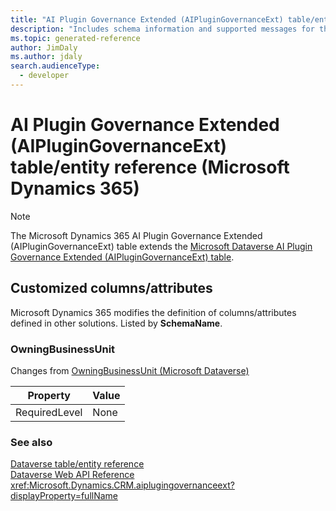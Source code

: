 ```yaml
---
title: "AI Plugin Governance Extended (AIPluginGovernanceExt) table/entity reference (Microsoft Dynamics 365)"
description: "Includes schema information and supported messages for the AI Plugin Governance Extended (AIPluginGovernanceExt) table/entity with Microsoft Dynamics 365."
ms.topic: generated-reference
author: JimDaly
ms.author: jdaly
search.audienceType: 
  - developer
---
```


# AI Plugin Governance Extended (AIPluginGovernanceExt) table/entity reference (Microsoft Dynamics 365)



> [!NOTE]
> The Microsoft Dynamics 365 AI Plugin Governance Extended (AIPluginGovernanceExt) table extends the [Microsoft Dataverse AI Plugin Governance Extended (AIPluginGovernanceExt) table](/power-apps/developer/data-platform/reference/entities/aiplugingovernanceext).



## Customized columns/attributes

Microsoft Dynamics 365 modifies the definition of columns/attributes defined in other solutions. Listed by **SchemaName**.

### <a name="BKMK_OwningBusinessUnit"></a> OwningBusinessUnit

Changes from [OwningBusinessUnit (Microsoft Dataverse)](/power-apps/developer/data-platform/reference/entities/aiplugingovernanceext#BKMK_OwningBusinessUnit)

|Property|Value|
|---|---|
|RequiredLevel|None|




### See also

[Dataverse table/entity reference](/power-apps/developer/data-platform/reference/about-entity-reference)  
[Dataverse Web API Reference](/power-apps/developer/data-platform/webapi/reference/about)   
<xref:Microsoft.Dynamics.CRM.aiplugingovernanceext?displayProperty=fullName>
